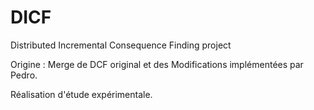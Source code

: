 # DICF
Distributed Incremental Consequence Finding project

Origine : Merge de DCF original et des Modifications implémentées par Pedro.

Réalisation d'étude expérimentale.


